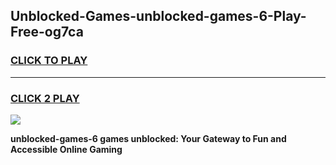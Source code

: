 
## Unblocked-Games-unblocked-games-6-Play-Free-og7ca
<h3>
<a href="https://premium76.site?title=unblocked-games-6&ref=09A">CLICK TO PLAY</a></h3>
<hr>

<h3>
<a href="https://premium76.site?title=unblocked-games-6&ref=09A">CLICK 2 PLAY</a>
  
</h3>

<a href="https://premium76.site?title=unblocked-games-6&ref=09A"><img src="https://clearcache.store/games.png"></a>


**unblocked-games-6 games unblocked: Your Gateway to Fun and Accessible Online Gaming**
